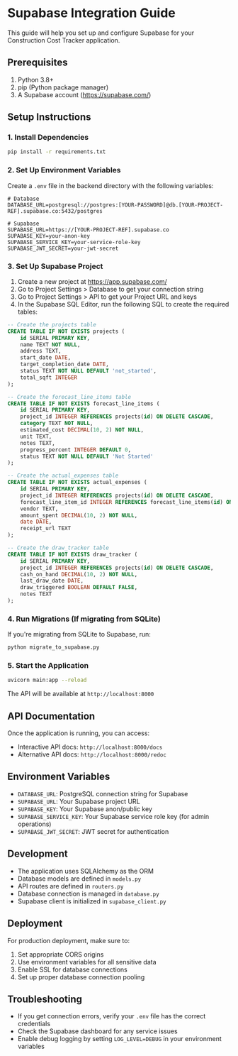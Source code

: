 # Supabase Integration Guide

This guide will help you set up and configure Supabase for your Construction Cost Tracker application.

## Prerequisites

1. Python 3.8+
2. pip (Python package manager)
3. A Supabase account (https://supabase.com/)

## Setup Instructions

### 1. Install Dependencies

```bash
pip install -r requirements.txt
```

### 2. Set Up Environment Variables

Create a `.env` file in the backend directory with the following variables:

```env
# Database
DATABASE_URL=postgresql://postgres:[YOUR-PASSWORD]@db.[YOUR-PROJECT-REF].supabase.co:5432/postgres

# Supabase
SUPABASE_URL=https://[YOUR-PROJECT-REF].supabase.co
SUPABASE_KEY=your-anon-key
SUPABASE_SERVICE_KEY=your-service-role-key
SUPABASE_JWT_SECRET=your-jwt-secret
```

### 3. Set Up Supabase Project

1. Create a new project at https://app.supabase.com/
2. Go to Project Settings > Database to get your connection string
3. Go to Project Settings > API to get your Project URL and keys
4. In the Supabase SQL Editor, run the following SQL to create the required tables:

```sql
-- Create the projects table
CREATE TABLE IF NOT EXISTS projects (
    id SERIAL PRIMARY KEY,
    name TEXT NOT NULL,
    address TEXT,
    start_date DATE,
    target_completion_date DATE,
    status TEXT NOT NULL DEFAULT 'not_started',
    total_sqft INTEGER
);

-- Create the forecast_line_items table
CREATE TABLE IF NOT EXISTS forecast_line_items (
    id SERIAL PRIMARY KEY,
    project_id INTEGER REFERENCES projects(id) ON DELETE CASCADE,
    category TEXT NOT NULL,
    estimated_cost DECIMAL(10, 2) NOT NULL,
    unit TEXT,
    notes TEXT,
    progress_percent INTEGER DEFAULT 0,
    status TEXT NOT NULL DEFAULT 'Not Started'
);

-- Create the actual_expenses table
CREATE TABLE IF NOT EXISTS actual_expenses (
    id SERIAL PRIMARY KEY,
    project_id INTEGER REFERENCES projects(id) ON DELETE CASCADE,
    forecast_line_item_id INTEGER REFERENCES forecast_line_items(id) ON DELETE SET NULL,
    vendor TEXT,
    amount_spent DECIMAL(10, 2) NOT NULL,
    date DATE,
    receipt_url TEXT
);

-- Create the draw_tracker table
CREATE TABLE IF NOT EXISTS draw_tracker (
    id SERIAL PRIMARY KEY,
    project_id INTEGER REFERENCES projects(id) ON DELETE CASCADE,
    cash_on_hand DECIMAL(10, 2) NOT NULL,
    last_draw_date DATE,
    draw_triggered BOOLEAN DEFAULT FALSE,
    notes TEXT
);
```

### 4. Run Migrations (If migrating from SQLite)

If you're migrating from SQLite to Supabase, run:

```bash
python migrate_to_supabase.py
```

### 5. Start the Application

```bash
uvicorn main:app --reload
```

The API will be available at `http://localhost:8000`

## API Documentation

Once the application is running, you can access:
- Interactive API docs: `http://localhost:8000/docs`
- Alternative API docs: `http://localhost:8000/redoc`

## Environment Variables

- `DATABASE_URL`: PostgreSQL connection string for Supabase
- `SUPABASE_URL`: Your Supabase project URL
- `SUPABASE_KEY`: Your Supabase anon/public key
- `SUPABASE_SERVICE_KEY`: Your Supabase service role key (for admin operations)
- `SUPABASE_JWT_SECRET`: JWT secret for authentication

## Development

- The application uses SQLAlchemy as the ORM
- Database models are defined in `models.py`
- API routes are defined in `routers.py`
- Database connection is managed in `database.py`
- Supabase client is initialized in `supabase_client.py`

## Deployment

For production deployment, make sure to:
1. Set appropriate CORS origins
2. Use environment variables for all sensitive data
3. Enable SSL for database connections
4. Set up proper database connection pooling

## Troubleshooting

- If you get connection errors, verify your `.env` file has the correct credentials
- Check the Supabase dashboard for any service issues
- Enable debug logging by setting `LOG_LEVEL=DEBUG` in your environment variables

